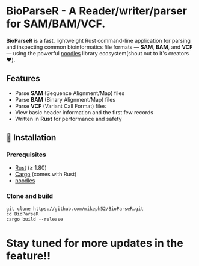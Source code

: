 # BioParseR - A Reader/writer/parser for SAM/BAM/VCF.

**BioParseR** is a fast, lightweight Rust command-line application for parsing and inspecting common bioinformatics file formats — **SAM**, **BAM**, and **VCF** — using the powerful [noodles](https://crates.io/crates/noodles) library ecosystem(shout out to it's creators❤️).

## Features
- Parse **SAM** (Sequence Alignment/Map) files  
- Parse **BAM** (Binary Alignment/Map) files  
- Parse **VCF** (Variant Call Format) files  
- View basic header information and the first few records  
- Written in **Rust** for performance and safety  

## 🦀 Installation

### Prerequisites
- [Rust](https://www.rust-lang.org/tools/install) (≥ 1.80)
- [Cargo](https://doc.rust-lang.org/cargo/guide/index.html) (comes with Rust)
- [noodles](https://github.com/zaeleus/noodles)

### Clone and build
```
git clone https://github.com/mikeph52/BioParseR.git
cd BioParseR
cargo build --release
```

# Stay tuned for more updates in the feature!!


